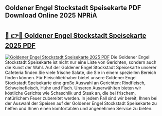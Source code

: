 ## Goldener Engel Stockstadt Speisekarte PDF Download Online 2025 NPRiA

# <h2><a href="http://gccevo.nevu.top/?p=Goldener+Engel+Stockstadt+Speisekarte">🔗 👉🔴 Goldener Engel Stockstadt Speisekarte 2025 PDF</a></h2>

[![Goldener Engel Stockstadt Speisekarte 2025 PDF](https://i.imgur.com/dBaPXMq.png)](http://gccevo.nevu.top/?p=Goldener+Engel+Stockstadt+Speisekarte)
Die Goldener Engel Stockstadt Speisekarte ist nicht nur eine Liste von Gerichten, sondern auch die Kunst der Wahl. Auf der Goldener Engel Stockstadt Speisekarte unserer Cafeteria finden Sie viele frische Salate, die Sie in einem speziellen Bereich finden können. Für Fleischliebhaber bietet unsere Goldener Engel Stockstadt Speisekarte eine große Auswahl an Gerichten: Rindfleisch, Schweinefleisch, Huhn und Fisch. Unseren Auserwählten bieten wir köstliche Gerichte wie Schaschlik und Steak an, die bei frischem, natürlichem Feuer zubereitet werden. In jedem Fall sind wir bereit, Ihnen bei der Auswahl der Speisen auf der Goldener Engel Stockstadt Speisekarte zu helfen und Ihnen einen komfortablen und angenehmen Service zu bieten.
